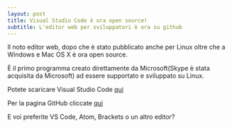 ```yaml
---
layout: post
title: Visual Studio Code è ora open source!
subtitle: L'editor web per sviluppatori è ora su github
---
```

Il noto editor web, dopo che è stato pubblicato anche per Linux oltre che a Windows e Mac OS X è ora open source.

&Egrave; il primo programma creato direttamente da Microsoft(Skype è stata acquisita da Microsoft) ad essere supportato e sviluppato su Linux.

Potete scaricare Visual Studio Code [qui](https://code.visualstudio.com/)

Per la pagina GitHub cliccate [qui](https://github.com/Microsoft/vscode)

E voi preferite VS Code, Atom, Brackets o un altro editor?
